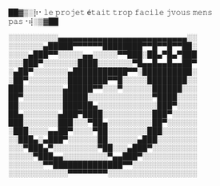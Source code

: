 ██▓▒­░⡷⠂𝚕𝚎 𝚙𝚛𝚘𝚓𝚎𝚝 é𝚝𝚊𝚒𝚝 𝚝𝚛𝚘𝚙 𝚏𝚊𝚌𝚒𝚕𝚎 𝚓𝚟𝚘𝚞𝚜 𝚖𝚎𝚗𝚜 𝚙𝚊𝚜⠐⢾░▒▓██

░░░░░░░░░░▄▄▄▄▄▄▄▄▄▄▄▄▄▄▄▄▄▄▄▄▄▄▄▄▄▄░░
░░░░░░░▄█████▀▀▀▀▀▀████████▀▀█▀▀█▀▀██░
░░░░▄███▀▀░░░░░▄▄░░░░░▀▀███░██▄▀█▄▀███
░░░███▀░░░░░░░████░░░░░░░▀█▄▄█▄▄█▄▄██▀
░▄██▀░░░░░░░▄███████████▀▀░██████████░
░██▀░░░░░░░░████████▀▀█░░░░░████████░░
███░░░░░░░░▄█████▀▀░░░▀░░░░░░██████░░░
██▀░░░░░░░░█████░░░░░░░░░░░░░▀████░░░░
██░░░░░░░░░██████▄░░░░░░░░░░░░███▀░░░░
██▄░░░░░░░▄███▀████░░░░░░░░░░███▀░░░░░
███░░░░░░░███░░░▀██▄░░░░░░░░░██▀░░░░░░
░███░░░░▄▄██▀░░░░▀██░░░░░░░░███░░░░░░░
░░███▄░▄███▀░░░░░░██░░░░░░▄███░░░░░░░░
░░░▀███▄▀░░░░░░░░░▀██░░░▄███▀░░░░░░░░░
░░░░░▀███▄▄░░░░░░░░░▀▄▄███▀░░░░░░░░░░░
░░░░░░░▀▀██████████████▀▀░░░░░░░░░░░░░
░░░░░░░░░░░░▀▀▀▀▀▀▀▀░░░░░░░░░░░░░░░░░░

